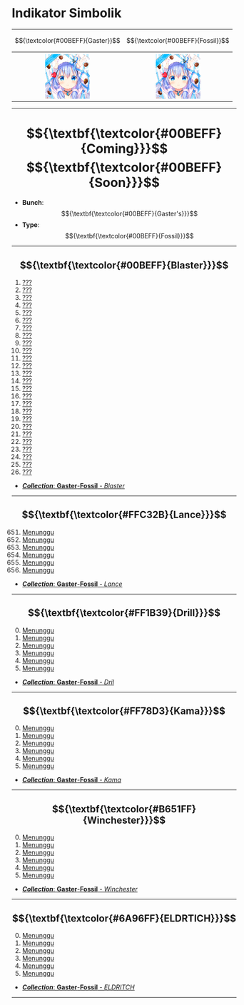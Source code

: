 # Indikator Simbolik
<div align="center"><table style="margin-left: auto; margin-right: auto;">
  <tr><td><p align="center">
    $${\textcolor{#00BEFF}{Gaster}}$$
  </p></td><td><p align="center">
    $${\textcolor{#00BEFF}{Fossil}}$$
  </p></td></tr><tr><th><a href="https://github.com/Minecube1510/s4mpl3_m3m0ry/blob/main/A1-Main_Samples/a1_B001-KR_Gaster/a001_By-KR_Gaster.md">
    <img src="https://github.com/Minecube1510/s4mpl3_m3m0ry/blob/main/B1-Main_Images_Storage/B1.001-BTC_Symbols/a01_GFB.png", width="100">
  </a></th><th>
    <img src="https://github.com/Minecube1510/s4mpl3_m3m0ry/blob/main/B1-Main_Images_Storage/B1.001-BTC_Symbols/a01_GFB.png", width="100">
  </th></tr></table></div>

---
# $${\textbf{\textcolor{#00BEFF}{Coming}}}$$ $${\textbf{\textcolor{#00BEFF}{Soon}}}$$
- **Bunch**: $${\textbf{\textcolor{#00BEFF}{Gaster's}}}$$
- **Type**: $${\textbf{\textcolor{#00BEFF}{Fossil}}}$$

---
## $${\textbf{\textcolor{#00BEFF}{Blaster}}}$$
1. [???](CS)
2. [???](CS)
3. [???](CS)
4. [???](CS)
5. [???](CS)
6. [???](CS)
7. [???](CS)
8. [???](CS)
9. [???](CS)
10. [???](CS)
11. [???](CS)
12. [???](CS)
13. [???](CS)
14. [???](CS)
15. [???](CS)
16. [???](CS)
17. [???](CS)
18. [???](CS)
19. [???](CS)
20. [???](CS)
21. [???](CS)
22. [???](CS)
23. [???](CS)
24. [???](CS)
25. [???](CS)
26. [???](CS)
- [***Collection***: **Gaster**-**Fossil** - *Blaster*](CS)

---
## $${\textbf{\textcolor{#FFC32B}{Lance}}}$$
651. [Menunggu](CS)
652. [Menunggu](CS)
653. [Menunggu](CS)
654. [Menunggu](CS)
655. [Menunggu](CS)
656. [Menunggu](CS)
- [***Collection***: **Gaster**-**Fossil** - *Lance*](CS)

---
## $${\textbf{\textcolor{#FF1B39}{Drill}}}$$
000. [Menunggu](CS)
000. [Menunggu](CS)
000. [Menunggu](CS)
000. [Menunggu](CS)
000. [Menunggu](CS)
000. [Menunggu](CS)
- [***Collection***: **Gaster**-**Fossil** - *Dril*](CS)

---
## $${\textbf{\textcolor{#FF78D3}{Kama}}}$$
000. [Menunggu](CS)
000. [Menunggu](CS)
000. [Menunggu](CS)
000. [Menunggu](CS)
000. [Menunggu](CS)
000. [Menunggu](CS)
- [***Collection***: **Gaster**-**Fossil** - *Kama*](CS)

---
## $${\textbf{\textcolor{#B651FF}{Winchester}}}$$
000. [Menunggu](CS)
000. [Menunggu](CS)
000. [Menunggu](CS)
000. [Menunggu](CS)
000. [Menunggu](CS)
000. [Menunggu](CS)
- [***Collection***: **Gaster**-**Fossil** - *Winchester*](CS)

---
## $${\textbf{\textcolor{#6A96FF}{ELDRTICH}}}$$
000. [Menunggu](CS)
000. [Menunggu](CS)
000. [Menunggu](CS)
000. [Menunggu](CS)
000. [Menunggu](CS)
000. [Menunggu](CS)
- [***Collection***: **Gaster**-**Fossil** - *ELDRITCH*](CS)

---
